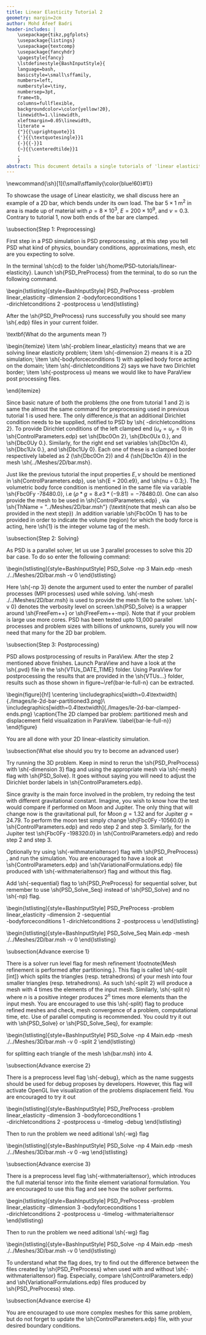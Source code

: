 ```yaml
---
title: Linear Elasticity Tutorial 2
geometry: margin=2cm
author: Mohd Afeef Badri
header-includes: |
    \usepackage{tikz,pgfplots}
    \usepackage{listings}
    \usepackage{textcomp}
    \usepackage{fancyhdr}
    \pagestyle{fancy}
    \lstdefinestyle{BashInputStyle}{
	language=bash,
	basicstyle=\small\sffamily,
	numbers=left,
	numberstyle=\tiny,
	numbersep=3pt,
	frame=tb,
	columns=fullflexible,
	backgroundcolor=\color{yellow!20},
	linewidth=1.\linewidth,
	xleftmargin=0.05\linewidth,
	literate =
	{"}{{\uprightquote}}1
	{'}{{\textquotesingle}}1
	{-}{{-}}1
	{~}{{\centeredtilde}}1
	,
    }
abstract: This document details a single tutorials of 'linear elasticity' module of PSD in a more verbos manner. 
---
```


\newcommand{\sh}[1]{\small\sffamily{\color{blue!60}#1}}


To showcase the usage of Linear elasticity, we shall discuss here an example of a 2D bar, which bends under its own load. The bar $5\times1$ m$^2$ in area is made up of material with $\rho=8\times 10^3$, $E=200\times 10^9$, and $\nu=0.3$. Contrary to tutorial 1, now both ends of the bar are clamped.

\subsection{Step 1: Preprocessing}

First step in a PSD simulation is PSD preprocessing , at this step you tell PSD what kind of physics, boundary conditions, approximations, mesh, etc are you expecting to solve.

In the terminal \sh{cd} to the folder \sh{/home/PSD-tutorials/linear-elasticity}. Launch \sh{PSD\_PreProcess} from the terminal, to do so run the following command.

\begin{lstlisting}[style=BashInputStyle]
PSD_PreProcess -problem linear_elasticity -dimension 2 -bodyforceconditions 1 \
-dirichletconditions 2 -postprocess u
\end{lstlisting}

After the \sh{PSD\_PreProcess} runs successfully you should see many \sh{.edp} files in your current folder.

\textbf{What do the arguments mean ?}

\begin{itemize}
\item \sh{-problem linear\_elasticity} means that we are solving linear elasticity problem;
\item \sh{-dimension 2} means it is a 2D simulation;
\item \sh{-bodyforceconditions 1} with applied body force acting on the domain;
\item \sh{-dirichletconditions 2} says we have two Dirichlet border;
\item \sh{-postprocess u} means we would like to have ParaView post processing files.

\end{itemize}

Since basic nature of both the problems (the one from tutorial 1 and 2) is same the almost the same command for preprocessing used in previous tutorial 1 is used here. The only difference,is that an additional Dirichlet condition needs to be supplied, notified to PSD by \sh{ -dirichletconditions 2}. To provide Dirichlet conditions of the left clamped end ($u_x=u_y=0$) in \sh{ControlParameters.edp} set \sh{Dbc0On 2}, \sh{Dbc0Ux 0.}, and \sh{Dbc0Uy 0.}. Similarly, for the right end set variables \sh{Dbc1On 4}, \sh{Dbc1Ux 0.}, and \sh{Dbc1Uy 0}. Each one of these is a clamped border respectively labeled as 2 (\sh{Dbc0On 2}) and 4 (\sh{Dbc1On 4}) in the mesh \sh{../Meshes/2D/bar.msh}. 

Just like the previous tutorial the input properties $E,\nu$ should be mentioned in \sh{ControlParameters.edp}, use \sh{E = 200.e9}, and \sh{nu = 0.3;}. The volumetric body force condition is mentioned in the same file via variable \sh{Fbc0Fy -78480.0}, i.e ($\rho*g=8.e3*(-9.81)=-78480.0$). One can also provide the mesh to be used in \sh{ControlParameters.edp} , via \sh{ThName = "../Meshes/2D/bar.msh"} (\textit{note that mesh can also be provided in the next step}) .In addition variable \sh{Fbc0On 1} has to be provided in order to indicate the volume (region) for which the body force is acting, here \sh{1} is the integer volume tag of the mesh. 

\subsection{Step 2: Solving} 

As PSD is a parallel solver, let us use 3 parallel processes to solve this 2D bar case. To do so enter the following command:

\begin{lstlisting}[style=BashInputStyle]
PSD_Solve -np 3 Main.edp -mesh ./../Meshes/2D/bar.msh -v 0
\end{lstlisting}

Here \sh{-np 3} denote the argument used to enter the number of parallel processes (MPI processes) used while solving. \sh{-mesh ./../Meshes/2D/bar.msh} is used to provide the mesh file to the solver. \sh{-v 0} denotes the verbosity level on screen.\sh{PSD\_Solve} is a wrapper around \sh{FreeFem++} or \sh{FreeFem++-mpi}. Note that if your problem is large use more cores. PSD has been tested upto 13,000 parallel processes and problem sizes with billions of unknowns, surely you will now need that many for the 2D bar problem. 



\subsection{Step 3: Postprocessing}

PSD allows postprocessing of results in ParaView. After the step 2 mentioned above finishes. Launch ParaView and have a look at the \sh{.pvd} file in the \sh{VTUs\_DATE\_TIME} folder. Using ParaView for postprocessing the results that are provided in the \sh{VTUs...} folder, results such as those shown in figure~\ref{bar-le-full-n} can be extracted.


\begin{figure}[h!]
\centering
\includegraphics[width=0.4\textwidth]{./Images/le-2d-bar-partitioned3.png}\\
\includegraphics[width=0.4\textwidth]{./Images/le-2d-bar-clamped-ends.png}
\caption{The 2D clamped bar problem: partitioned mesh and displacement field visualization in ParaView. \label{bar-le-full-n}}
\end{figure}


You are all done with your 2D linear-elasticity simulation.



\subsection{What else should you try to become an advanced user}

Try running the 3D problem. Keep in mind to rerun the \sh{PSD\_PreProcess} with \sh{-dimension 3} flag and using the appropriate mesh via \sh{-mesh} flag with \sh{PSD\_Solve}. It goes without saying you will need to adjust the Dirichlet border labels in \sh{ControlParameters.edp}. 

Since gravity is the main force involved in the problem, try redoing the test with different gravitational constant. Imagine, you wish to know how the test would compare if performed on Moon and Jupiter. The only thing that will change now is the gravitational pull, for Moon $g=1.32$ and for Jupiter $g=24.79$. To perform the moon test simply change \sh{Fbc0Fy -10560.0} in \sh{ControlParameters.edp} and redo step 2 and step 3. Similarly, for the Jupiter test \sh{Fbc0Fy -198320.0} in \sh{ControlParameters.edp} and redo step 2 and step 3.

Optionally try using \sh{-withmaterialtensor} flag with \sh{PSD\_PreProcess} , and run the simulation. You are encouraged to have a look at \sh{ControlParameters.edp} and \sh{VariationalFormulations.edp} file produced with \sh{-withmaterialtensor} flag and without this flag.

Add \sh{-sequential} flag to \sh{PSD\_PreProcess} for sequential solver, but remember to use \sh{PSD\_Solve\_Seq} instead of \sh{PSD\_Solve} and no \sh{-np} flag.

\begin{lstlisting}[style=BashInputStyle]
PSD_PreProcess -problem linear_elasticity -dimension 2 -sequential \
-bodyforceconditions 1 -dirichletconditions 2 -postprocess u
\end{lstlisting}

\begin{lstlisting}[style=BashInputStyle]
PSD_Solve_Seq Main.edp -mesh ./../Meshes/2D/bar.msh -v 0
\end{lstlisting}

\subsection{Advance exercise  1}

There is a solver run level flag for mesh refinement \footnote{Mesh refinement is performed after partitioning.}. This flag is called \sh{-split [int]} which splits the triangles (resp. tetrahedrons) of your mesh into  four smaller  triangles (resp. tetrahedrons). As such \sh{-split 2} will produce a mesh with 4 times the elements of the input mesh. Similarly, \sh{-split n} where $n$ is a positive integer produces $2^n$ times more elements than the input mesh. You are encouraged to use this \sh{-split} flag to produce refined meshes and check, mesh convergence of a problem, computational time, etc. Use of parallel computing is recommended. You could try it out with \sh{PSD\_Solve} or \sh{PSD\_Solve\_Seq}, for example:

\begin{lstlisting}[style=BashInputStyle]
PSD_Solve -np 4 Main.edp -mesh ./../Meshes/3D/bar.msh -v 0 -split 2
\end{lstlisting}

for splitting each triangle of the mesh  \sh{bar.msh} into 4. 

\subsection{Advance exercise  2}

There is a preprocess level flag \sh{-debug}, which as the name suggests should be used for debug proposes by developers. However, this flag will activate OpenGL live visualization of the problems displacement field. You are encouraged to try it out 

\begin{lstlisting}[style=BashInputStyle]
PSD_PreProcess -problem linear_elasticity -dimension 3 -bodyforceconditions 1 \
-dirichletconditions 2 -postprocess u -timelog -debug
\end{lstlisting}

Then to run the problem we need aditional \sh{-wg} flag

\begin{lstlisting}[style=BashInputStyle]
PSD_Solve -np 4 Main.edp -mesh ./../Meshes/3D/bar.msh -v 0 -wg
\end{lstlisting}

\subsection{Advance exercise 3}

There is a preprocess level flag \sh{-withmaterialtensor}, which introduces the full material tensor into the finite element variational formulation. You are encouraged to use this flag and see how the sollver performs.

\begin{lstlisting}[style=BashInputStyle]
PSD_PreProcess -problem linear_elasticity -dimension 3 -bodyforceconditions 1 \
-dirichletconditions 2 -postprocess u -timelog -withmaterialtensor
\end{lstlisting}

Then to run the problem we need aditional \sh{-wg} flag

\begin{lstlisting}[style=BashInputStyle]
PSD_Solve -np 4 Main.edp -mesh ./../Meshes/3D/bar.msh -v 0
\end{lstlisting}

To understand what the flag does, try to find out the difference between the files created by \sh{PSD\_PreProcess} when used with and without  \sh{-withmaterialtensor} flag. Especially, compare  \sh{ControlParameters.edp} and \sh{VariationalFormulations.edp} files produced by \sh{PSD\_PreProcess} step. 
 
\subsection{Advance exercise  4}

You are encouraged to use more complex meshes for this same problem, but do not forget to update the \sh{ControlParameters.edp} file, with your desired boundary conditions.
